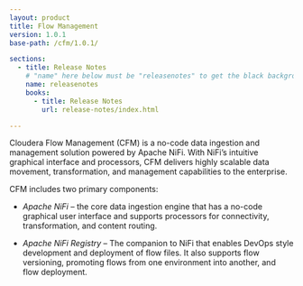 ```yaml
---
layout: product
title: Flow Management
version: 1.0.1
base-path: /cfm/1.0.1/

sections:
  - title: Release Notes
    # "name" here below must be "releasenotes" to get the black background
    name: releasenotes
    books:
      - title: Release Notes
        url: release-notes/index.html

---
```


Cloudera Flow Management (CFM) is a no-code data ingestion and
management solution powered by Apache NiFi. With NiFi’s intuitive
graphical interface and processors, CFM delivers highly scalable data
movement, transformation, and management capabilities to the enterprise.

CFM includes two primary components:

- *Apache NiFi* – the core data ingestion engine that has a no-code
  graphical user interface and supports processors for connectivity,
  transformation, and content routing.

- *Apache NiFi Registry* – The companion to NiFi that enables DevOps
  style development and deployment of flow files. It also supports flow
  versioning, promoting flows from one environment into another, and flow
  deployment.
